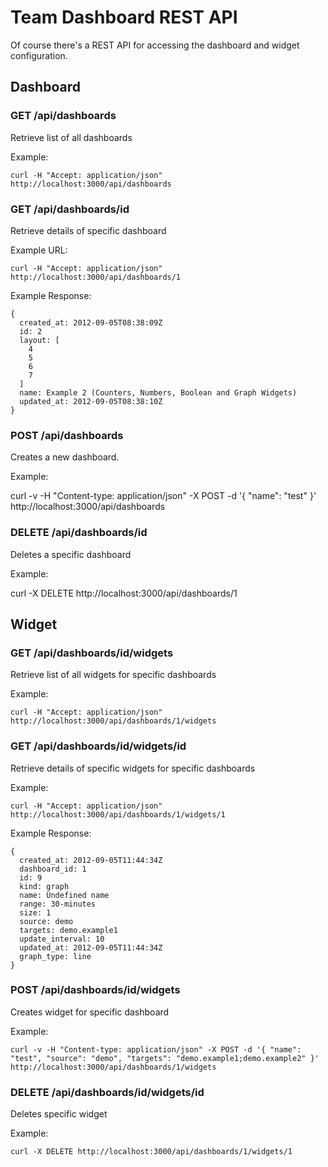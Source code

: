 # Team Dashboard REST API
Of course there's a REST API for accessing the dashboard and widget configuration.

## Dashboard

### GET /api/dashboards
Retrieve list of all dashboards

Example:

    curl -H "Accept: application/json" http://localhost:3000/api/dashboards

### GET /api/dashboards/id
Retrieve details of specific dashboard

Example URL:

    curl -H "Accept: application/json" http://localhost:3000/api/dashboards/1

Example Response:

    {
      created_at: 2012-09-05T08:38:09Z
      id: 2
      layout: [
        4
        5
        6
        7
      ]
      name: Example 2 (Counters, Numbers, Boolean and Graph Widgets)
      updated_at: 2012-09-05T08:38:10Z
    }

### POST /api/dashboards
Creates a new dashboard.

Example:

  curl -v -H "Content-type: application/json" -X POST -d '{ "name": "test" }' http://localhost:3000/api/dashboards

### DELETE /api/dashboards/id
Deletes a specific dashboard

Example:

  curl -X DELETE http://localhost:3000/api/dashboards/1

## Widget


### GET /api/dashboards/id/widgets
Retrieve list of all widgets for specific dashboards

Example:

    curl -H "Accept: application/json" http://localhost:3000/api/dashboards/1/widgets

### GET /api/dashboards/id/widgets/id
Retrieve details of specific widgets for specific dashboards

Example:

    curl -H "Accept: application/json" http://localhost:3000/api/dashboards/1/widgets/1

Example Response:

    {
      created_at: 2012-09-05T11:44:34Z
      dashboard_id: 1
      id: 9
      kind: graph
      name: Undefined name
      range: 30-minutes
      size: 1
      source: demo
      targets: demo.example1
      update_interval: 10
      updated_at: 2012-09-05T11:44:34Z
      graph_type: line
    }

### POST /api/dashboards/id/widgets
Creates widget for specific dashboard

Example:

    curl -v -H "Content-type: application/json" -X POST -d '{ "name": "test", "source": "demo", "targets": "demo.example1;demo.example2" }' http://localhost:3000/api/dashboards/1/widgets


### DELETE /api/dashboards/id/widgets/id
Deletes specific widget

Example:

    curl -X DELETE http://localhost:3000/api/dashboards/1/widgets/1
